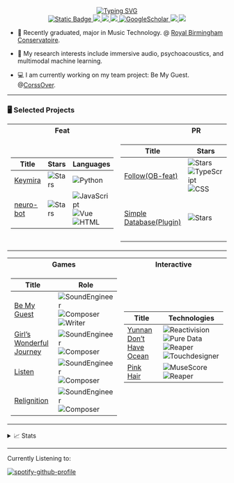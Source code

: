 <p align="center">
<a href="https://github.com/zjnbwxq">
    <img src="https://readme-typing-svg.demolab.com?font=PT+Serif+&weight=700&duration=2000&pause=100&multiline=true&width=500&height=80&lines=Xiaoqi+Weng;Music+Producer+%7C+Audio+Engineer+%7C+Writer;UI+UX+%7CImmersive+Sound+%7C+Plugins" alt="Typing SVG" />
<!-- </a> -->
<br/>

<a href="https://zjnbwxq.github.io/Xiaoqi-Weng.github.io/">
    <img alt="Static Badge" src="https://img.shields.io/badge/Website-makos.dev-0000CD?style=flat-square">

</a>  
<a href="https://zjnbwxq.github.io/Xiaoqi-Weng.github.io//cv/">
    <img src="https://img.shields.io/badge/PDF-CV-blue?style=flat-square&logo=adobe">
</a>  
<a href="https://www.linkedin.com/in/xiaoqiweng/">
    <img src="https://img.shields.io/badge/-Linkedin-blue?style=flat-square&logo=linkedin">
</a>
<a href="mailto:sudo@soundiem.com">
    <img src="https://img.shields.io/badge/-Email-red?style=flat-square&logo=gmail&logoColor=white">
</a>
<a href='https://scholar.google.com/citations?user=nr3E6yYAAAAJ&hl' target="_blank">
    <img alt='GoogleScholar' src='https://img.shields.io/badge/Scholar-100000?style=flat&logo=GoogleScholar&logoColor=white&&color=0181FF'>
</a>
<a href="https://itch.io/profile/zjnbwxq">
    <img src="https://img.shields.io/badge/itch-zjnbwxq-FA5C5C?style=flat-square&logo=itchdotio&logoColor=white">
</a>


<a href="https://github.com/zjnbwxq">
    <img src="https://github-stats-alpha.vercel.app/api?username=zjnbwxq&cc=22272e&tc=37BCF6&ic=fff&bc=0000">
</a>

</p>

* 🏫 Recently graduated, major in Music Technology. @ [Royal Birmingham Conservatoire](https://www.bcu.ac.uk/conservatoire). 

* 🔬 My research interests include immersive audio, psychoacoustics, and multimodal machine learning.

* 💻 I am currently working on my team project:  Be My Guest. @[CorssOver](https://gjmxcrossover.itch.io/).

<hr />

### 🖥️ Selected Projects
<table>
<tr><th>Feat </th><th>PR</th></tr>
<tr><td>

|Title | Stars | Languages|
|--|--|--|
| [Keymira]((https://github.com/zjnbwxq/Keymira)) | <img alt="Stars" src="https://img.shields.io/github/stars/zjnbwxq/Keymira?style=flat-square&labelColor=black"/> | ![Python](https://img.shields.io/badge/Python-black?style=flat-square&logo=Python)|
| [neuro-bot](https://github.com/zjnbwxq/neuro-bot) | <img alt="Stars" src="https://img.shields.io/github/stars/zjnbwxq/neuro-bot?style=flat-square&labelColor=black"/> | ![JavaScript](https://img.shields.io/badge/JavaScript-black?style=flat-square&logo=JavaScript)![Vue](https://img.shields.io/badge/Vue-black?style=flat-square&logo=Vue.js)![HTML](https://img.shields.io/badge/HTML-black?style=flat-square&logo=html5)|

</td><td>

|Title | Stars | Languages|
|--|--|--|
| [Follow(OB-feat)](https://github.com/zjnbwxq/Follow) | <img alt="Stars" src="https://img.shields.io/github/stars/zjnbwxq/Follow?style=flat-square&labelColor=black"/> ![TypeScript](https://img.shields.io/badge/TypeScript-black?style=flat-square&logo=TypeScript)![CSS](https://img.shields.io/badge/CSS-black?style=flat-square&logo=cssdesignawards)|
| [Simple Database(Plugin)](https://github.com/zjnbwxq/simple-database) | <img alt="Stars" src="https://img.shields.io/github/stars/zjnbwxq/simple-database?style=flat-square&labelColor=black"/> | ![TypeScript](https://img.shields.io/badge/TypeScript-black?style=flat-square&logo=TypeScript)![CSS](https://img.shields.io/badge/CSS-black?style=flat-square&logo=cssdesignawards)![JavaScript](https://img.shields.io/badge/JavaScript-black?style=flat-square&logo=JavaScript)|


</td><tr></table>


<table>
<tr><th>Games</th><th>Interactive</th></tr>
<tr><td>

|Title | Role |
|--|--|
| [Be My Guest](https://gjmxcrossover.itch.io/bemyguest) |![SoundEngineer](https://img.shields.io/badge/SoundEngineer-black?style=flat-square&logo=musicbrainz)![Composer](https://img.shields.io/badge/Composer-black?style=flat-square&logo=applemusic)![Writer](https://img.shields.io/badge/Writer-black?style=flat-square&logo=instapaper)|
| [Girl’s Wonderful Journey](https://www.gcores.com/games/125872) |![SoundEngineer](https://img.shields.io/badge/SoundEngineer-black?style=flat-square&logo=musicbrainz)![Composer](https://img.shields.io/badge/Composer-black?style=flat-square&logo=applemusic)|
| [Listen](https://wanghai9963.itch.io/listen) |![SoundEngineer](https://img.shields.io/badge/SoundEngineer-black?style=flat-square&logo=musicbrainz)![Composer](https://img.shields.io/badge/Composer-black?style=flat-square&logo=applemusic)|
| [Relignition](https://www.gcores.com/games/105435) |![SoundEngineer](https://img.shields.io/badge/SoundEngineer-black?style=flat-square&logo=musicbrainz)![Composer](https://img.shields.io/badge/Composer-black?style=flat-square&logo=applemusic)|


</td><td>

|Title | Technologies |
|--|--|
| [Yunnan Don’t Have Ocean](https://zjnbwxq.github.io/Xiaoqi-Weng.github.io//portfolio/portfolio-1/)| ![Reactivision](https://img.shields.io/badge/Reactivision-black?style=flat-square)![Pure Data](https://img.shields.io/badge/PureData-black?style=flat-square&logo=PureData)![Reaper](https://img.shields.io/badge/Reaper-black?style=flat-square&logo=Reaper)![Touchdesigner](https://img.shields.io/badge/Touchdesigner-black?style=flat-square&logo=Touchdesigner)|
| [Pink Hair](https://zjnbwxq.github.io/Xiaoqi-Weng.github.io//portfolio/portfolio-5/)|![MuseScore](https://img.shields.io/badge/MuseScore-black?style=flat-square&logo=MuseScore)![Reaper](https://img.shields.io/badge/Reaper-black?style=flat-square&logo=Reaper)|

</td><tr></table>


<details>
<summary>📈 Stats</summary>
<br>
My Github Stats

![](http://github-profile-summary-cards.vercel.app/api/cards/repos-per-language?username=zjnbwxq&theme=dracula) 
![](http://github-profile-summary-cards.vercel.app/api/cards/most-commit-language?username=zjnbwxq&theme=dracula)


<br>
</details>      


<hr />


Currently Listening to:

[![spotify-github-profile](https://spotify-github-profile.kittinanx.com/api/view.svg?uid=p6r2yc7yme0jeqt37s1kxjag8&cover_image=false&theme=default&show_offline=true&background_color=0d0d0d&interchange=true&bar_color=53b14f&bar_color_cover=true)](https://open.spotify.com/user/p6r2yc7yme0jeqt37s1kxjag8)
